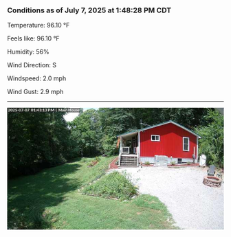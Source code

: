 ### Conditions as of July 7, 2025 at 1:48:28 PM CDT 

Temperature: 96.10 &deg;F

Feels like: 96.10 &deg;F

Humidity: 56%

Wind Direction: S

Windspeed: 2.0 mph

Wind Gust: 2.9 mph

---

<img src="./images/latest.jpeg"/>

